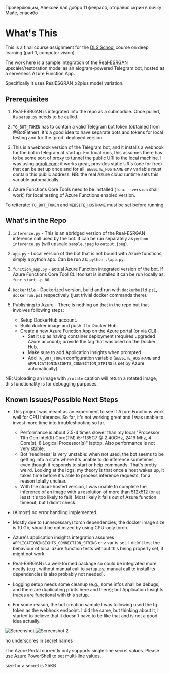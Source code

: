 Проверяющим, Алексей дал добро 11 февраля, отправил скрин в личку Майе, спасибо


# What's This

This is a final course assignment for the [DLS School](https://dls.samcs.ru/) course on deep learning (part 1, computer vision).

The work here is a sample integration of the [Real-ESRGAN](https://github.com/xinntao/Real-ESRGAN) upscaler/restoration model as an aiogram-powered Telegram bot, hosted as a serverless Azure Function App.

Specifically it uses RealESGRAN_x2plus model variation.

## Prerequisites

1. Real-ESRGAN is integrated into the repo as a submodule. Once pulled, its `setup.py` needs to be called.

2. `TG_BOT_TOKEN` has to contain a valid Telegram bot token (obtained from @BotFather). It's a good idea to have separate bots and tokens for local testing and for the 'prod' deployed version.

3. This is a webhook version of the Telegram bot, and it installs a webhook for the bot in telegram at startup. For local runs, this assumes there has to be some sort of proxy to tunnel the public URI to the local machine. I was using [ngrok.com](https://ngrok.com/); it works great, provides static URIs (one for free) that can be set up once and for all. `WEBSITE_HOSTNAME` env variable must contain this public address. NB: the real Azure cloud runtime sets this variable automatically.

4. Azure Functions Core Tools need to be installed (`func --version` shall work) for local testing of Azure Functions enabled version.

To reiterate: `TG_BOT_TOKEN` and `WEBSITE_HOSTNAME` must be set before running.

## What's in the Repo

1. `inference.py` - This is an abridged version of the Real-ESRGAN inference call used by the bot. It can be run separately as `python inference.py` (will upscale `sample.jpeg` to `output.jpeg`).

2. `app.py` - Local version of the bot that is not bound with Azure functions, simply a python app. Can be run as: `python .\app.py`.

3. `function_app.py` - actual Azure Function integrated version of the bot. If Azure Functions Core Tool CLI toolset is installed it can be run locally as: `func start -p 80`.

4. `Dockerfile` - Dockerized version, build and run with `dockerbuild.ps1`, `dockerrun.ps1` respectively (just trivial docker commands there).

5. Publishing to Azure - There is nothing on that in the repo but that involves following steps:
   - Setup DockerHub account.
   - Build docker image and push it to Docker Hub.
   - Create a new Azure Function App on the Azure portal (or via CLI)
     - Set it up as having container deployment (requires upgraded Azure account); provide the tag that was used on the Docker Hub.
     - Make sure to add Application Insights when prompted.
     - Add `TG_BOT_TOKEN` configuration variable (`WEBSITE_HOSTNAME` and `APPLICATIONINSIGHTS_CONNECTION_STRING` is set by Azure automatically).

NB: Uploading an image with `/rotate` caption will return a rotated image, this functionality is for debugging purposes.

## Known Issues/Possible Next Steps

* This project was meant as an experiment to see if Azure Functions work well for CPU inference. So far, it's not working great and I was unable to invest more time into troubleshooting so far.
  - Performance is about 2.5-4 times slower than my local "Processor 11th Gen Intel(R) Core(TM) i5-1135G7 @ 2.40GHz, 2419 Mhz, 4 Core(s), 8 Logical Processor(s)" laptop. Also performance is not very stable.
  - Bot 'readiness' is very unstable: when not used, the bot seems to be getting into a state where it's unable to do inference sometimes, even though it responds to start or help commands. That's pretty weird. Looking at the logs, my theory is that once a host wakes up, it takes time before it's able to process inference requests, for a reason totally unclear.
  - With the cloud-hosted version, I was unable to complete the inference of an image with a resolution of more than 512x512 (or at least it's too likely to fail). Most likely it falls out of Azure function timeout, but I didn't check.

* (Almost) no error handling implemented.

* Mostly due to (unnecessary) torch dependencies, the docker image size is 10 Gb; should be optimized by using CPU-only torch.

* Azure's application insights integration assumes `APPLICATIONINSIGHTS_CONNECTION_STRING` env var is set. I didn't test the behaviour of local azure function tests without this being properly set, it might not work.

* Real-ESRGAN is a well-formed package so could be integrated more neatly (e.g., without manual call to `setup.py`; manual call to install its dependencies is also probably not needed).

* Logging setup needs some cleanup (e.g., some infos shall be debugs, and there are duplicating prints here and there); but Application Insights traces are functional with this setup.

* For some reason, the bot creation sample I was following used the tg token as the webhook endpoint. I did the same, but thinking about it, I started to believe that it doesn't have to be like that and is not a good idea actually.

![Screenshot](screenshot.jpg)
![Screenshot 2](screenshot2.jpeg)




no underscores in secret names

The Azure Portal currently only supports single-line secret values. Please use Azure PowerShell to set multi-line values.

size for a secret is 25KB

